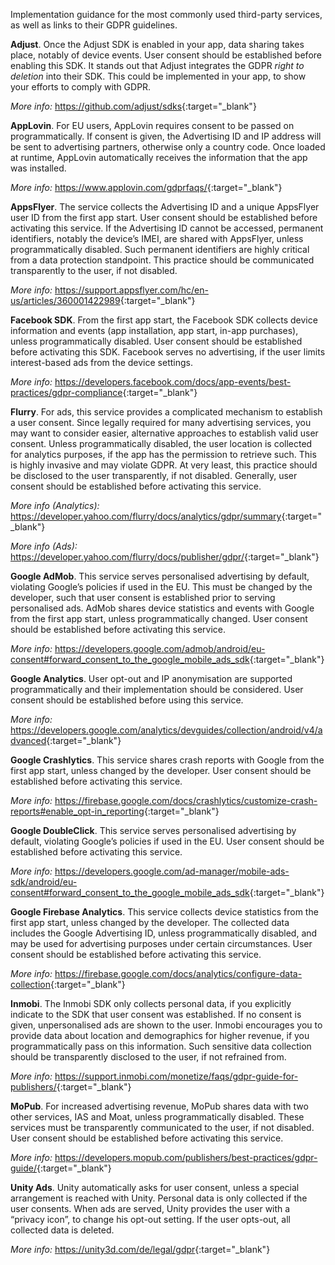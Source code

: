 Implementation guidance for the most commonly used third-party services, as well as links to their GDPR guidelines.

**Adjust**.
Once the Adjust SDK is enabled in your app, data sharing takes place,
notably of device events. User consent should be established before
enabling this SDK. It stands out that Adjust integrates the GDPR *right
to deletion* into their SDK. This could be implemented in your app, to
show your efforts to comply with GDPR.

*More info:*
<https://github.com/adjust/sdks>{:target="_blank"}

**AppLovin**.
For EU users, AppLovin requires consent to be passed on
programmatically. If consent is given, the Advertising ID and IP address
will be sent to advertising partners, otherwise only a country code.
Once loaded at runtime, AppLovin automatically receives the information
that the app was installed.


*More info:*
<https://www.applovin.com/gdprfaqs/>{:target="_blank"}

**AppsFlyer**.
The service collects the Advertising ID and a unique AppsFlyer user ID
from the first app start. User consent should be established before
activating this service. If the Advertising ID cannot be accessed,
permanent identifiers, notably the device’s IMEI, are shared with
AppsFlyer, unless programmatically disabled. Such permanent identifiers
are highly critical from a data protection standpoint. This practice
should be communicated transparently to the user, if not disabled.

*More info:*
<https://support.appsflyer.com/hc/en-us/articles/360001422989>{:target="_blank"}

**Facebook SDK**.
From the first app start, the Facebook SDK collects device information
and events (app installation, app start, in-app purchases), unless
programmatically disabled. User consent should be established before
activating this SDK. Facebook serves no advertising, if the user limits
interest-based ads from the device settings.

*More info:*
<https://developers.facebook.com/docs/app-events/best-practices/gdpr-compliance>{:target="_blank"}

**Flurry**.
For ads, this service provides a complicated mechanism to establish a
user consent. Since legally required for many advertising services, you
may want to consider easier, alternative approaches to establish valid
user consent. Unless programmatically disabled, the user location is
collected for analytics purposes, if the app has the permission to
retrieve such. This is highly invasive and may violate GDPR. At very
least, this practice should be disclosed to the user transparently, if
not disabled. Generally, user consent should be established before
activating this service.

*More info (Analytics):*
<https://developer.yahoo.com/flurry/docs/analytics/gdpr/summary>{:target="_blank"}

*More
info (Ads):* <https://developer.yahoo.com/flurry/docs/publisher/gdpr/>{:target="_blank"}

**Google AdMob**.
This service serves personalised advertising by default, violating
Google’s policies if used in the EU. This must be changed by the
developer, such that user consent is established prior to serving
personalised ads. AdMob shares device statistics and events with Google
from the first app start, unless programmatically changed. User consent
should be established before activating this service.

*More info:*
<https://developers.google.com/admob/android/eu-consent#forward_consent_to_the_google_mobile_ads_sdk>{:target="_blank"}

**Google Analytics**.
User opt-out and IP anonymisation are supported programmatically and
their implementation should be considered. User consent should be
established before using this service.

*More info:*
<https://developers.google.com/analytics/devguides/collection/android/v4/advanced>{:target="_blank"}

**Google Crashlytics**.
This service shares crash reports with Google from the first app start,
unless changed by the developer. User consent should be established
before activating this service.

*More info:*
<https://firebase.google.com/docs/crashlytics/customize-crash-reports#enable_opt-in_reporting>{:target="_blank"}

**Google DoubleClick**.
This service serves personalised advertising by default, violating
Google’s policies if used in the EU. User consent should be established
before activating this service.

*More info:*
<https://developers.google.com/ad-manager/mobile-ads-sdk/android/eu-consent#forward_consent_to_the_google_mobile_ads_sdk>{:target="_blank"}

**Google Firebase Analytics**.
This service collects device statistics from the first app start, unless
changed by the developer. The collected data includes the Google
Advertising ID, unless programmatically disabled, and may be used for
advertising purposes under certain circumstances. User consent should be
established before activating this service.

*More info:*
<https://firebase.google.com/docs/analytics/configure-data-collection>{:target="_blank"}

**Inmobi**.
The Inmobi SDK only collects personal data, if you explicitly indicate
to the SDK that user consent was established. If no consent is given,
unpersonalised ads are shown to the user. Inmobi encourages you to
provide data about location and demographics for higher revenue, if you
programmatically pass on this information. Such sensitive data
collection should be transparently disclosed to the user, if not
refrained from.

*More info:*
<https://support.inmobi.com/monetize/faqs/gdpr-guide-for-publishers/>{:target="_blank"}

**MoPub**.
For increased advertising revenue, MoPub shares data with two other
services, IAS and Moat, unless programmatically disabled. These services
must be transparently communicated to the user, if not disabled. User
consent should be established before activating this service.

*More info:*
<https://developers.mopub.com/publishers/best-practices/gdpr-guide/>{:target="_blank"}

**Unity Ads**.
Unity automatically asks for user consent, unless a special arrangement
is reached with Unity. Personal data is only collected if the user
consents. When ads are served, Unity provides the user with a “privacy
icon”, to change his opt-out setting. If the user opts-out, all
collected data is deleted.

*More info:*
<https://unity3d.com/de/legal/gdpr>{:target="_blank"}
